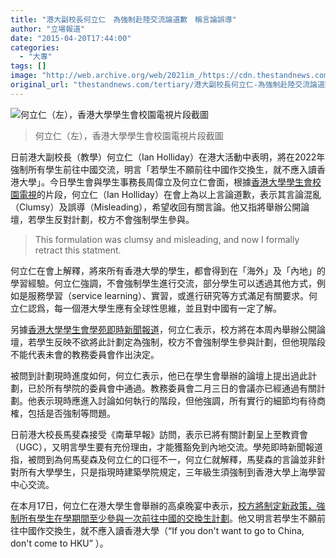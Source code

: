 ```yaml
---
title: "港大副校長何立仁　為強制赴陸交流論道歉　稱言論誤導"
author: "立場報道"
date: "2015-04-20T17:44:00"
categories:
  - "大專"
tags: []
image: "http://web.archive.org/web/2021im_/https://cdn.thestandnews.com/media/photos/cache/hku_tv_MEMC7_1200x0.png"
original_url: "thestandnews.com/tertiary/港大副校長何立仁-為強制赴陸交流論道歉-稱言論誤導"
---
```

![何立仁（左），香港大學學生會校園電視片段截圖](http://web.archive.org/web/2021im_/https://cdn.thestandnews.com/media/photos/cache/hku_tv_MEMC7_1200x0.png)

> 何立仁（左），香港大學學生會校園電視片段截圖

日前港大副校長（教學）何立仁（Ian Holliday）在港大活動中表明，將在2022年強制所有學生前往中國交流，明言「若學生不願前往中國作交換生，就不應入讀香港大學」。今日學生會與學生事務長周偉立及何立仁會面，根據[香港大學學生會校園電視](http://web.archive.org/web/20210628181331/https://www.facebook.com/hkucampustv/videos/vb.279926822076021/844684215600276/?type=2&theater)的片段，何立仁（Ian Holliday）在會上為以上言論道歉，表示其言論混亂（Clumsy）及誤導（Misleading），希望收回有關言論。他又指將舉辦公開論壇，若學生反對計劃，校方不會強制學生參與。

> This formulation was clumsy and misleading, and now I formally retract this statment.

何立仁在會上解釋，將來所有香港大學的學生，都會得到在「海外」及「內地」的學習經驗。何立仁強調，不會強制學生進行交流，部分學生可以透過其他方式，例如是服務學習（service learning）、實習，或進行研究等方式滿足有關要求。何立仁認爲，每一個港大學生應有全球性思維，並且對中國有一定了解。

另據[香港大學學生會學苑即時新聞報道](http://web.archive.org/web/20210628181331/https://www.facebook.com/undergradnews/photos/a.394835403863522.107748.393883453958717/1191436430870078/?type=1&theater)，何立仁表示，校方將在本周內舉辦公開論壇，若學生反映不欲將此計劃定為強制，校方不會強制學生參與計劃，但他現階段不能代表未會的教務委員會作出決定。

被問到計劃現時進度如何，何立仁表示，他已在學生會舉辦的論壇上提出過此計劃，已於所有學院的委員會中通過。教務委員會二月三日的會議亦已經通過有關計劃。他表示現時應進入討論如何執行的階段，但他強調，所有實行的細節均有待商榷，包括是否強制等問題。

日前港大校長馬斐森接受《南華早報》訪問，表示已將有關計劃呈上至教資會（UGC），又明言學生要有充份理由，才能獲豁免到內地交流。學苑即時新聞報道指，被問到為何馬斐森及何立仁的口徑不一，何立仁就解釋，馬斐森的言論並非針對所有大學學生，只是指現時建築學院規定，三年級生須強制到香港大學上海學習中心交流。

在本月17日，何立仁在港大學生會舉辦的高桌晚宴中表示，[校方將制定新政策，強制所有學生在學期間至少參與一次前往中國的交換生計劃](../../society/%E6%B8%AF%E5%A4%A7%E6%93%AC%E5%BC%B7%E5%88%B6%E6%89%80%E6%9C%89%E5%AD%B8%E7%94%9F-%E8%B5%B4%E5%A4%A7%E9%99%B8%E4%BA%A4%E6%B5%81/)。他又明言若學生不願前往中國作交換生，就不應入讀香港大學（“If you don't want to go to China, don't come to HKU” ）。